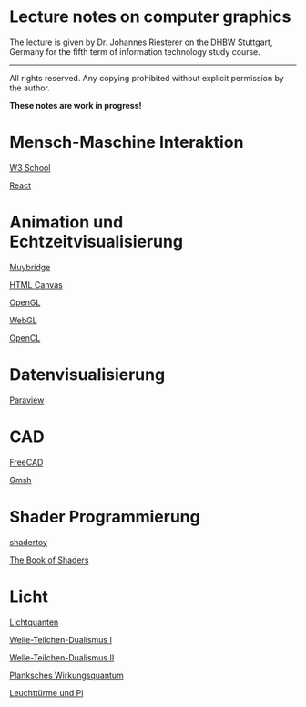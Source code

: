 
# Lecture notes on computer graphics

The lecture is given by Dr. Johannes Riesterer on the DHBW Stuttgart, Germany 
for the fifth term of information technology study course.

* * * * *

All rights reserved. Any copying prohibited without explicit permission by the 
author.

**These notes are work in progress!**

# Mensch-Maschine Interaktion
[W3 School](https://www.w3schools.com/)

[React](https://reactjs.org/)

# Animation und Echtzeitvisualisierung
[Muybridge](https://en.wikipedia.org/wiki/Eadweard_Muybridge)

[HTML Canvas](https://www.w3schools.com/html/html5_canvas.asp)

[OpenGL](https://www.khronos.org/opengl/)

[WebGL](https://www.khronos.org/webgl/)

[OpenCL](https://www.khronos.org/opencl/)


# Datenvisualisierung
[Paraview](https://www.paraview.org/)


# CAD
[FreeCAD](https://www.freecadweb.org/)

[Gmsh](https://gmsh.info/)

# Shader Programmierung
[shadertoy](https://www.shadertoy.com/)

[The Book of Shaders](https://thebookofshaders.com/)

# Licht
[Lichtquanten](https://www.youtube.com/watch?v=7fLFOgSVFJM)

[Welle-Teilchen-Dualismus I](https://www.youtube.com/watch?v=7BV0Fs4eM0I)

[Welle-Teilchen-Dualismus II](https://www.youtube.com/watch?v=BtgNrFU4kgg)

[Planksches Wirkungsquantum](https://youtu.be/kvrsbepx7Wo)

[Leuchttürme und Pi](https://www.youtube.com/watch?v=d-o3eB9sfls)
